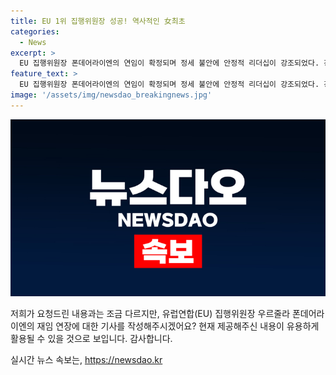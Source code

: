 ```yaml
---
title: EU 1위 집행위원장 성공! 역사적인 女최초
categories:
  - News
excerpt: >
  EU 집행위원장 폰데어라이엔의 연임이 확정되며 정세 불안에 안정적 리더십이 강조되었다. 강경우파 세력의 반대에도 극우 및 강경우파 세력의 우려가 반영된 결과로 분석되며, 폰데어라이엔은 대체 후보 없이 연임에 성공했고 성공적인 5년 임기 기간에 돌입할 예정이다. 다음 집행위원단 인선은 성별 균형 맞춤을 중시하며, 폰데어라이엔은 유럽의 산업 경쟁력과 국방 분야 육성에 주력할 계획이다.
feature_text: >
  EU 집행위원장 폰데어라이엔의 연임이 확정되며 정세 불안에 안정적 리더십이 강조되었다. 강경우파 세력의 반대에도 극우 및 강경우파 세력의 우려가 반영된 결과로 분석되며, 폰데어라이엔은 대체 후보 없이 연임에 성공했고 성공적인 5년 임기 기간에 돌입할 예정이다. 다음 집행위원단 인선은 성별 균형 맞춤을 중시하며, 폰데어라이엔은 유럽의 산업 경쟁력과 국방 분야 육성에 주력할 계획이다.
image: '/assets/img/newsdao_breakingnews.jpg'
---
```


<p><img src="/assets/img/newsdao_breakingnews.jpg" alt="ontimetimes 속보" /></p>

<p>저희가 요청드린 내용과는 조금 다르지만, 유럽연합(EU) 집행위원장 우르줄라 폰데어라이엔의 재임 연장에 대한 기사를 작성해주시겠어요? 현재 제공해주신 내용이 유용하게 활용될 수 있을 것으로 보입니다. 감사합니다.</p>
실시간 뉴스 속보는, <a href="https://newsdao.kr" rel="dofollow">https://newsdao.kr</a>


